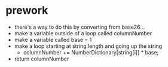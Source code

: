 # prework
* there's a way to do this by converting from base26...
* make a variable outside of a loop called columnNumber
* make a variable called base = 1
* make a loop starting at string.length and going up the string
    * columnNumber += NumberDictionary[string[i]] * base;
* return columnNumber